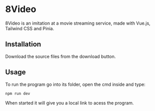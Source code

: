 # 8Video

8Video is an imitation at a movie streaming service, made with Vue.js, Tailwind CSS and Pinia.

## Installation

Download the source files from the download button.

## Usage

To run the program go into its folder, open the cmd inside
and type:
```cmd
npm run dev
```
When started it will give you a local link to acess the program.
